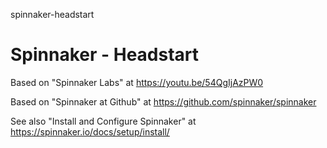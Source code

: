 spinnaker-headstart
# Spinnaker - Headstart

Based on "Spinnaker Labs" at https://youtu.be/54QgIjAzPW0

Based on "Spinnaker at Github" at https://github.com/spinnaker/spinnaker

See also "Install and Configure Spinnaker" at https://spinnaker.io/docs/setup/install/


